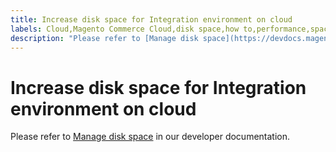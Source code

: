 ```yaml
---
title: Increase disk space for Integration environment on cloud
labels: Cloud,Magento Commerce Cloud,disk space,how to,performance,space,Adobe Commerce,cloud infrastructure
description: "Please refer to [Manage disk space](https://devdocs.magento.com/guides/v2.3/cloud/project/manage-disk-space.html) in our developer documentation."
---
```


# Increase disk space for Integration environment on cloud

Please refer to [Manage disk space](https://devdocs.magento.com/guides/v2.3/cloud/project/manage-disk-space.html) in our developer documentation. 